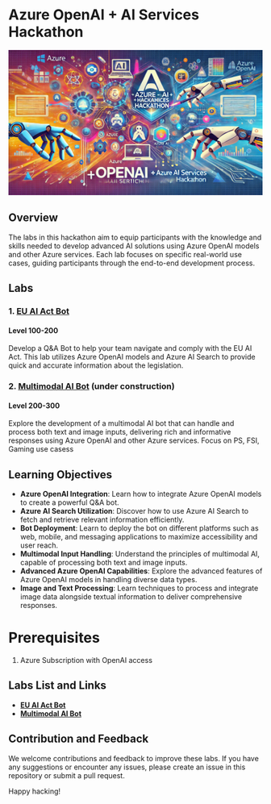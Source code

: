 # Azure OpenAI + AI Services Hackathon

![Azure OpenAI + AI Services Hackathon](images/banner.webp)

## Overview
The labs in this hackathon aim to equip participants with the knowledge and skills needed to develop advanced AI solutions using Azure OpenAI models and other Azure services. Each lab focuses on specific real-world use cases, guiding participants through the end-to-end development process.

## Labs

### 1. [EU AI Act Bot](./EU_AI_Act_Bot)
#### Level 100-200
Develop a Q&A Bot to help your team navigate and comply with the EU AI Act. This lab utilizes Azure OpenAI models and Azure AI Search to provide quick and accurate information about the legislation.

### 2. [Multimodal AI Bot](./Multimodal_Bot) (under construction)
#### Level 200-300 
Explore the development of a multimodal AI bot that can handle and process both text and image inputs, delivering rich and informative responses using Azure OpenAI and other Azure services.
Focus on PS, FSI, Gaming use casess


## Learning Objectives

- **Azure OpenAI Integration**: Learn how to integrate Azure OpenAI models to create a powerful Q&A bot.
- **Azure AI Search Utilization**: Discover how to use Azure AI Search to fetch and retrieve relevant information efficiently.
- **Bot Deployment**: Learn to deploy the bot on different platforms such as web, mobile, and messaging applications to maximize accessibility and user reach.
- **Multimodal Input Handling**: Understand the principles of multimodal AI, capable of processing both text and image inputs.
- **Advanced Azure OpenAI Capabilities**: Explore the advanced features of Azure OpenAI models in handling diverse data types.
- **Image and Text Processing**: Learn techniques to process and integrate image data alongside textual information to deliver comprehensive responses.



# Prerequisites

1. Azure Subscription with OpenAI access


## Labs List and Links

- **[EU AI Act Bot](./EU_AI_Act_Bot)**
- **[Multimodal AI Bot](./Multimodal_Bot)**

## Contribution and Feedback

We welcome contributions and feedback to improve these labs. If you have any suggestions or encounter any issues, please create an issue in this repository or submit a pull request.

Happy hacking!




